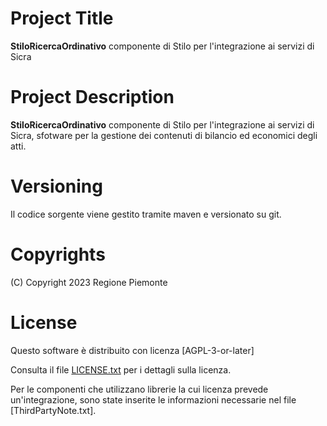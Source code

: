 # Project Title
**StiloRicercaOrdinativo** componente di Stilo per l'integrazione ai servizi di Sicra

# Project Description
**StiloRicercaOrdinativo** componente di Stilo per l'integrazione ai servizi di Sicra, sfotware per la gestione dei 
contenuti di bilancio ed economici degli atti.

# Versioning 
Il codice sorgente viene gestito tramite maven e versionato su git.

# Copyrights 
 (C) Copyright 2023 Regione Piemonte
 
# License 
Questo software è distribuito con licenza [AGPL-3-or-later]

Consulta il file [LICENSE.txt](LICENSE.txt) per i dettagli sulla licenza. 

Per le componenti che utilizzano librerie la cui licenza prevede un'integrazione, sono state inserite le informazioni necessarie nel file [ThirdPartyNote.txt].